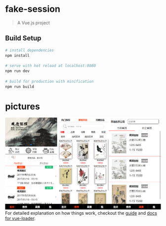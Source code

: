 # fake-session

> A Vue.js project

## Build Setup

``` bash
# install dependencies
npm install

# serve with hot reload at localhost:8080
npm run dev

# build for production with minification
npm run build
```
# pictures
![展示图片](static/images/展示.png)
For detailed explanation on how things work, checkout the [guide](http://vuejs-templates.github.io/webpack/) and [docs for vue-loader](http://vuejs.github.io/vue-loader).
